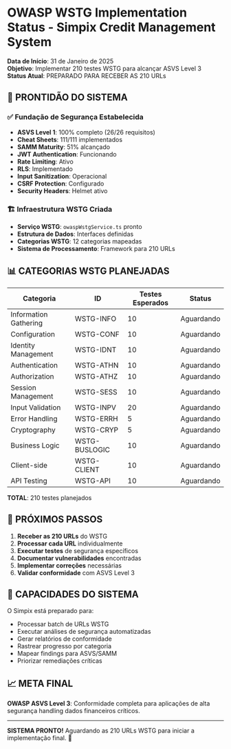 # OWASP WSTG Implementation Status - Simpix Credit Management System

**Data de Início**: 31 de Janeiro de 2025  
**Objetivo**: Implementar 210 testes WSTG para alcançar ASVS Level 3  
**Status Atual**: PREPARADO PARA RECEBER AS 210 URLs

## 🎯 PRONTIDÃO DO SISTEMA

### ✅ Fundação de Segurança Estabelecida
- **ASVS Level 1**: 100% completo (26/26 requisitos)
- **Cheat Sheets**: 111/111 implementados
- **SAMM Maturity**: 51% alcançado
- **JWT Authentication**: Funcionando
- **Rate Limiting**: Ativo
- **RLS**: Implementado
- **Input Sanitization**: Operacional
- **CSRF Protection**: Configurado
- **Security Headers**: Helmet ativo

### 🏗️ Infraestrutura WSTG Criada
- **Serviço WSTG**: `owaspWstgService.ts` pronto
- **Estrutura de Dados**: Interfaces definidas
- **Categorias WSTG**: 12 categorias mapeadas
- **Sistema de Processamento**: Framework para 210 URLs

## 📊 CATEGORIAS WSTG PLANEJADAS

| Categoria | ID | Testes Esperados | Status |
|-----------|-----|-----------------|---------|
| Information Gathering | WSTG-INFO | 10 | Aguardando |
| Configuration | WSTG-CONF | 10 | Aguardando |
| Identity Management | WSTG-IDNT | 10 | Aguardando |
| Authentication | WSTG-ATHN | 10 | Aguardando |
| Authorization | WSTG-ATHZ | 10 | Aguardando |
| Session Management | WSTG-SESS | 10 | Aguardando |
| Input Validation | WSTG-INPV | 20 | Aguardando |
| Error Handling | WSTG-ERRH | 5 | Aguardando |
| Cryptography | WSTG-CRYP | 5 | Aguardando |
| Business Logic | WSTG-BUSLOGIC | 10 | Aguardando |
| Client-side | WSTG-CLIENT | 10 | Aguardando |
| API Testing | WSTG-API | 10 | Aguardando |

**TOTAL**: 210 testes planejados

## 🚀 PRÓXIMOS PASSOS

1. **Receber as 210 URLs** do WSTG
2. **Processar cada URL** individualmente
3. **Executar testes** de segurança específicos
4. **Documentar vulnerabilidades** encontradas
5. **Implementar correções** necessárias
6. **Validar conformidade** com ASVS Level 3

## 💪 CAPACIDADES DO SISTEMA

O Simpix está preparado para:
- Processar batch de URLs WSTG
- Executar análises de segurança automatizadas
- Gerar relatórios de conformidade
- Rastrear progresso por categoria
- Mapear findings para ASVS/SAMM
- Priorizar remediações críticas

## 📈 META FINAL

**OWASP ASVS Level 3**: Conformidade completa para aplicações de alta segurança handling dados financeiros críticos.

---

**SISTEMA PRONTO!** Aguardando as 210 URLs WSTG para iniciar a implementação final. 🎯